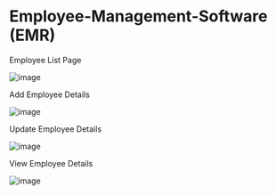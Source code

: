 # Employee-Management-Software (EMR)

Employee List Page

![image](https://user-images.githubusercontent.com/65240809/232324380-87d47edc-d13a-4f2c-a1cf-d5fcdb44edd5.png)

Add Employee Details

![image](https://user-images.githubusercontent.com/65240809/232324452-763636c4-465b-43e5-b955-0d5e77c47f7e.png)


Update Employee Details

![image](https://user-images.githubusercontent.com/65240809/232324555-70eaa52c-d7a5-453f-a000-ce68efa3e34e.png)

View Employee Details

![image](https://user-images.githubusercontent.com/65240809/232324581-5aeca25e-ed06-4669-a7ce-2d7dd517954e.png)



